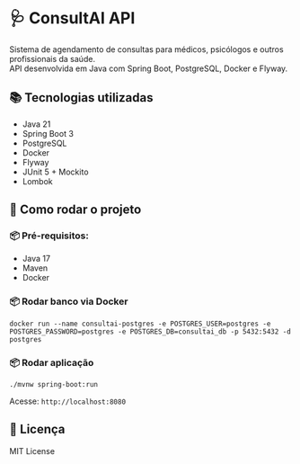 
# 🩺 ConsultAI API

Sistema de agendamento de consultas para médicos, psicólogos e outros profissionais da saúde.  
API desenvolvida em Java com Spring Boot, PostgreSQL, Docker e Flyway.

## 📚 Tecnologias utilizadas

- Java 21
- Spring Boot 3
- PostgreSQL
- Docker
- Flyway
- JUnit 5 + Mockito
- Lombok

## 🚀 Como rodar o projeto

### 📦 Pré-requisitos:
- Java 17
- Maven
- Docker

### 📦 Rodar banco via Docker

```
docker run --name consultai-postgres -e POSTGRES_USER=postgres -e POSTGRES_PASSWORD=postgres -e POSTGRES_DB=consultai_db -p 5432:5432 -d postgres
```

### 📦 Rodar aplicação

```
./mvnw spring-boot:run
```

Acesse: `http://localhost:8080`

## 📃 Licença

MIT License
